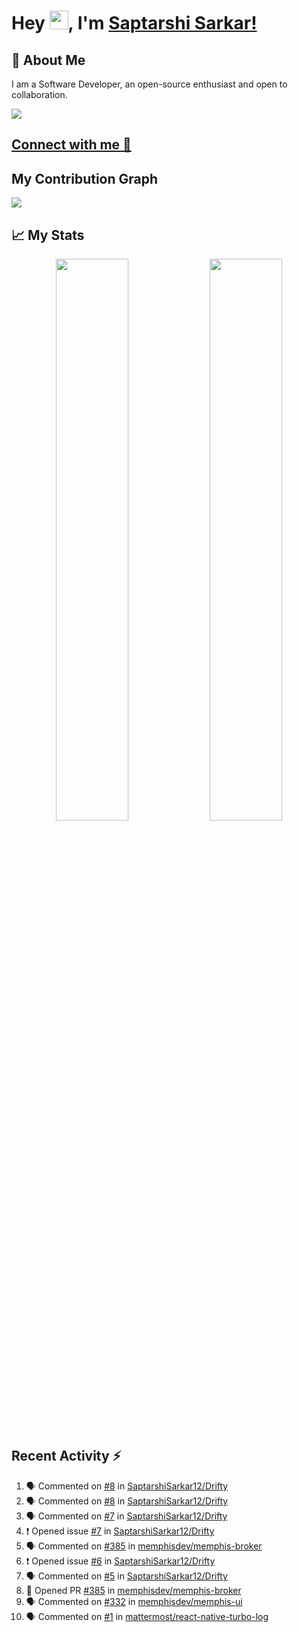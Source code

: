# Hey <img src="https://github.com/TheDudeThatCode/TheDudeThatCode/blob/master/Assets/Hi.gif" width="30">, I'm [Saptarshi Sarkar!](https://bio.link/saptarshi) 

## 🚀 About Me
I am a Software Developer, an open-source enthusiast and open to collaboration.

![](https://visitor-badge.laobi.icu/badge?page_id=saptarshisarkar12.saptarshisarkar12)

## [Connect with me 💬](https://bio.link/saptarshi) 

## My Contribution Graph 
<img src="https://activity-graph.herokuapp.com/graph?username=SaptarshiSarkar12&bg_color=0f2d3d&color=1cadfb&line=1cadfb&point=1cadfb&area=true&hide_border=true">

## 📈 My Stats
<p align="center">	
  <img width="48%" src="https://github-readme-stats.vercel.app/api?username=saptarshisarkar12&show_icons=true&theme=tokyonight" />
  <img width="48%" src="https://github-readme-streak-stats.herokuapp.com/?user=saptarshisarkar12&theme=tokyonight" />
</p>

## Recent Activity :zap:
<!--START_SECTION:activity-->
1. 🗣 Commented on [#8](https://github.com/SaptarshiSarkar12/Drifty/issues/8) in [SaptarshiSarkar12/Drifty](https://github.com/SaptarshiSarkar12/Drifty)
2. 🗣 Commented on [#8](https://github.com/SaptarshiSarkar12/Drifty/issues/8) in [SaptarshiSarkar12/Drifty](https://github.com/SaptarshiSarkar12/Drifty)
3. 🗣 Commented on [#7](https://github.com/SaptarshiSarkar12/Drifty/issues/7) in [SaptarshiSarkar12/Drifty](https://github.com/SaptarshiSarkar12/Drifty)
4. ❗️ Opened issue [#7](https://github.com/SaptarshiSarkar12/Drifty/issues/7) in [SaptarshiSarkar12/Drifty](https://github.com/SaptarshiSarkar12/Drifty)
5. 🗣 Commented on [#385](https://github.com/memphisdev/memphis-broker/issues/385) in [memphisdev/memphis-broker](https://github.com/memphisdev/memphis-broker)
6. ❗️ Opened issue [#6](https://github.com/SaptarshiSarkar12/Drifty/issues/6) in [SaptarshiSarkar12/Drifty](https://github.com/SaptarshiSarkar12/Drifty)
7. 🗣 Commented on [#5](https://github.com/SaptarshiSarkar12/Drifty/issues/5) in [SaptarshiSarkar12/Drifty](https://github.com/SaptarshiSarkar12/Drifty)
8. 💪 Opened PR [#385](https://github.com/memphisdev/memphis-broker/pull/385) in [memphisdev/memphis-broker](https://github.com/memphisdev/memphis-broker)
9. 🗣 Commented on [#332](https://github.com/memphisdev/memphis-ui/issues/332) in [memphisdev/memphis-ui](https://github.com/memphisdev/memphis-ui)
10. 🗣 Commented on [#1](https://github.com/mattermost/react-native-turbo-log/issues/1) in [mattermost/react-native-turbo-log](https://github.com/mattermost/react-native-turbo-log)
<!--END_SECTION:activity-->
